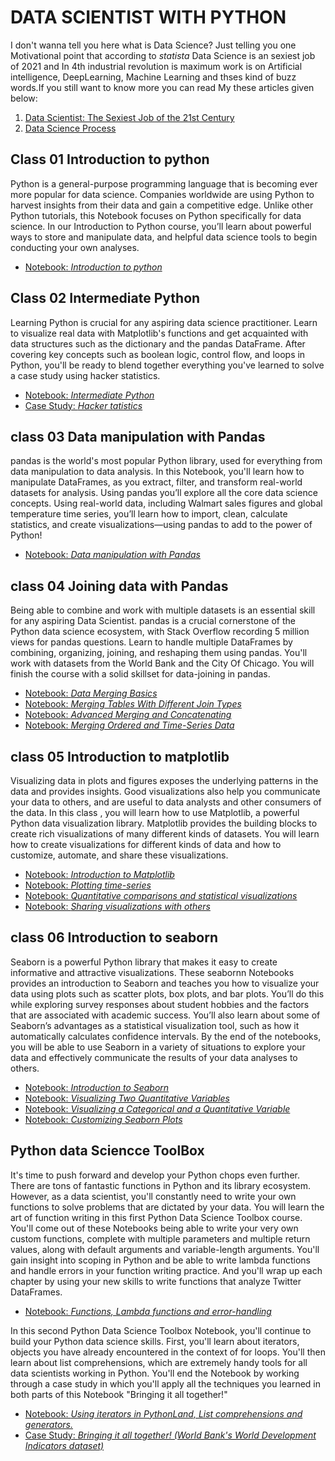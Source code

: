 # DATA SCIENTIST WITH PYTHON
I don't wanna tell you here what is Data Science? Just telling you one Motivational point that according to <em>statista</em> Data Science is an sexiest job of 2021 and In 4th industrial revolution is maximum work is on Artificial intelligence, DeepLearning, Machine Learning and thses kind of buzz words.If you still want to know more you can read My these articles given below:
 <ol>
 <li><a href= "https://qasim1020.medium.com/data-scientist-the-sexiest-job-of-the-21st-century-9b81b680d54a">Data Scientist: The Sexiest Job of the 21st Century</a></li>
 <li><a href= "https://qasim1020.medium.com/data-science-process-386cca0e70e">Data Science Process</a></li>  
 </ol>
 
## Class 01 Introduction to python
Python is a general-purpose programming language that is becoming ever more popular for data science. Companies worldwide are using Python to harvest insights from their data and gain a competitive edge. Unlike other Python tutorials, this Notebook focuses on Python specifically for data science. In our Introduction to Python course, you’ll learn about powerful ways to store and manipulate data, and helpful data science tools to begin conducting your own analyses.
- <a href= "https://github.com/aiwithqasim/datascientist-python/blob/main/class%2001%20Introduction%20to%20Python/class01%20Introduction%20to%20DS%20with%20Python.ipynb">Notebook: <em>Introduction to python</em></a>

## Class 02 Intermediate Python
Learning Python is crucial for any aspiring data science practitioner. Learn to visualize real data with Matplotlib's functions and get acquainted with data structures such as the dictionary and the pandas DataFrame. After covering key concepts such as boolean logic, control flow, and loops in Python, you'll be ready to blend together everything you've learned to solve a case study using hacker statistics.
- <a href= "https://github.com/aiwithqasim/datascientist-python/blob/main/class%2002%20Intermediate%20Python/class%2002%20Intermediate%20Python.ipynb">Notebook: <em>Intermediate Python</em></a>
- <a href= "https://github.com/aiwithqasim/datascientist-python/blob/main/class%2002%20Intermediate%20Python/Case%20Study%20(Hacker%20Statistics).ipynb">Case Study: <em>Hacker tatistics</em></a>

## class 03 Data manipulation with Pandas
pandas is the world's most popular Python library, used for everything from data manipulation to data analysis. In this Notebook, you'll learn how to manipulate DataFrames, as you extract, filter, and transform real-world datasets for analysis. Using pandas you’ll explore all the core data science concepts. Using real-world data, including Walmart sales figures and global temperature time series, you’ll learn how to import, clean, calculate statistics, and create visualizations—using pandas to add to the power of Python!
- <a href= "https://github.com/aiwithqasim/datascientist-python/blob/main/class%2003%20Data%20manipulation%20with%20Pandas/class%2003%20Data%20Manipulation%20with%20Pandas.ipynb">Notebook: <em>Data manipulation with Pandas</em></a>

## class 04 Joining data with Pandas
Being able to combine and work with multiple datasets is an essential skill for any aspiring Data Scientist. pandas is a crucial cornerstone of the Python data science ecosystem, with Stack Overflow recording 5 million views for pandas questions. Learn to handle multiple DataFrames by combining, organizing, joining, and reshaping them using pandas. You'll work with datasets from the World Bank and the City Of Chicago. You will finish the course with a solid skillset for data-joining in pandas.
- <a href= "https://github.com/aiwithqasim/datascientist-python/blob/main/class%2004%20Joining%20Data%20with%20Pandas/join_pandas_class1.ipynb">Notebook: <em>Data Merging Basics</em></a>
- <a href= "https://github.com/aiwithqasim/datascientist-python/blob/main/class%2004%20Joining%20Data%20with%20Pandas/join_pandas_class2.ipynb">Notebook: <em>Merging Tables With Different Join Types</em></a>
- <a href= "https://github.com/aiwithqasim/datascientist-python/blob/main/class%2004%20Joining%20Data%20with%20Pandas/join_pandas_class3.ipynb">Notebook: <em>Advanced Merging and Concatenating</em></a>
- <a href= "https://github.com/aiwithqasim/datascientist-python/blob/main/class%2004%20Joining%20Data%20with%20Pandas/join_pandas_class4.ipynb">Notebook: <em>Merging Ordered and Time-Series Data</em></a>

## class 05 Introduction to matplotlib
Visualizing data in plots and figures exposes the underlying patterns in the data and provides insights. Good visualizations also help you communicate your data to others, and are useful to data analysts and other consumers of the data. In this class , you will learn how to use Matplotlib, a powerful Python data visualization library. Matplotlib provides the building blocks to create rich visualizations of many different kinds of datasets. You will learn how to create visualizations for different kinds of data and how to customize, automate, and share these visualizations.
- <a href= "https://github.com/aiwithqasim/datascientist-python/blob/main/class%2005%20Introduction%20to%20data%20visualization%20with%20matplotlib/class1_intro%20matplotlib.ipynb">Notebook: <em>Introduction to Matplotlib</em></a>
- <a href= "https://github.com/aiwithqasim/datascientist-python/blob/main/class%2005%20Introduction%20to%20data%20visualization%20with%20matplotlib/class2_plotting%20time%20series.ipynb">Notebook: <em>Plotting time-series</em></a>
- <a href= "https://github.com/aiwithqasim/datascientist-python/blob/main/class%2005%20Introduction%20to%20data%20visualization%20with%20matplotlib/class3_quantitative%20comparisons.ipynb">Notebook: <em>Quantitative comparisons and statistical visualizations</em></a>
- <a href= "https://github.com/aiwithqasim/datascientist-python/blob/main/class%2005%20Introduction%20to%20data%20visualization%20with%20matplotlib/class4_prepare%20for%20share.ipynb">Notebook: <em>Sharing visualizations with others</em></a>

## class 06 Introduction to seaborn
Seaborn is a powerful Python library that makes it easy to create informative and attractive visualizations. These seabornn Notebooks provides an introduction to Seaborn and teaches you how to visualize your data using plots such as scatter plots, box plots, and bar plots. You’ll do this while exploring survey responses about student hobbies and the factors that are associated with academic success. You’ll also learn about some of Seaborn’s advantages as a statistical visualization tool, such as how it automatically calculates confidence intervals. By the end of the notebooks, you will be able to use Seaborn in a variety of situations to explore your data and effectively communicate the results of your data analyses to others.
- <a href= "https://github.com/aiwithqasim/datascientist-python/blob/main/class%2006%20Introduction%20to%20data%20visualization%20with%20seaborn/class1%20Introduction%20to%20seabron.ipynb">Notebook: <em>Introduction to Seaborn</em></a>
- <a href= "https://github.com/aiwithqasim/datascientist-python/blob/main/class%2006%20Introduction%20to%20data%20visualization%20with%20seaborn/class2%20Visualizing%20Two%20Quantitative%20Variables.ipynb">Notebook: <em>Visualizing Two Quantitative Variables</em></a>
- <a href= "https://github.com/aiwithqasim/datascientist-python/blob/main/class%2006%20Introduction%20to%20data%20visualization%20with%20seaborn/class3%20Visualizing%20a%20Categorical%20and%20a%20Quantitative%20Variable.ipynb">Notebook: <em>Visualizing a Categorical and a Quantitative Variable</em></a>
- <a href= "https://github.com/aiwithqasim/datascientist-python/blob/main/class%2006%20Introduction%20to%20data%20visualization%20with%20seaborn/class4%20Customizing%20Seaborn%20Plots.ipynb">Notebook: <em>Customizing Seaborn Plots</em></a>

## Python data Sciencce ToolBox
It's time to push forward and develop your Python chops even further. There are tons of fantastic functions in Python and its library ecosystem. However, as a data scientist, you'll constantly need to write your own functions to solve problems that are dictated by your data. You will learn the art of function writing in this first Python Data Science Toolbox course. You'll come out of these Notebooks being able to write your very own custom functions, complete with multiple parameters and multiple return values, along with default arguments and variable-length arguments. You'll gain insight into scoping in Python and be able to write lambda functions and handle errors in your function writing practice. And you'll wrap up each chapter by using your new skills to write functions that analyze Twitter DataFrames.

- <a href= "https://github.com/aiwithqasim/datascientist-python/blob/main/class%2007%20Python%20Data%20Science%20toolbox/class1%20user%20defined%20functions.ipynb">Notebook: <em>Functions, Lambda functions and error-handling</em></a>

In this second Python Data Science Toolbox Notebook, you'll continue to build your Python data science skills. First, you'll learn about iterators, objects you have already encountered in the context of for loops. You'll then learn about list comprehensions, which are extremely handy tools for all data scientists working in Python. You'll end the Notebook by working through a case study in which you'll apply all the techniques you learned in both parts of this Notebook "Bringing it all together!"

- <a href= "https://github.com/aiwithqasim/datascientist-python/blob/main/class%2007%20Python%20Data%20Science%20toolbox/class2%20Using%20iterators%20in%20PythonLand.ipynb">Notebook: <em>Using iterators in PythonLand, List comprehensions and generators.</em></a>
- <a href= "https://github.com/aiwithqasim/datascientist-python/blob/main/class%2007%20Python%20Data%20Science%20toolbox/class03%20Bringing%20it%20all%20together!%20(Case%20Study).ipynb">Case Study:  <em>Bringing it all together! (World Bank's World Development Indicators dataset)</em></a>

<!--
- <a href= "">Notebook: <em></em></a>
-->